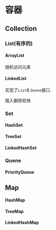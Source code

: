 # 容器

## Collection

### List(有序的)

#### ArrayList

随机访问元素

#### LinkedList

实现了`List`& `Quene`接口.

插入删除较快

### Set

#### HashSet

#### TreeSet

#### LinkedHashSet

### Quene

#### PriorityQueue

## Map

#### HashMap

#### TreeMap

#### LinkedHashMap